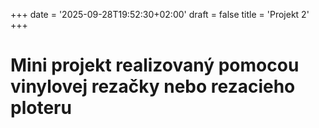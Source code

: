 +++
date = '2025-09-28T19:52:30+02:00'
draft = false
title = 'Projekt 2'
+++

# Mini projekt realizovaný pomocou vinylovej rezačky nebo rezacieho ploteru